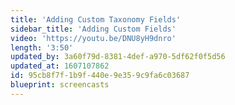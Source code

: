 ```yaml
---
title: 'Adding Custom Taxonomy Fields'
sidebar_title: 'Adding Custom Fields'
video: 'https://youtu.be/DNU8yH9dnro'
length: '3:50'
updated_by: 3a60f79d-8381-4def-a970-5df62f0f5d56
updated_at: 1607107862
id: 95cb8f7f-1b9f-440e-9e35-9c9fa6c03687
blueprint: screencasts
---
```

